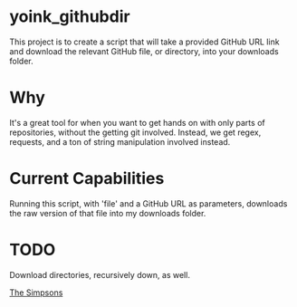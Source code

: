 # yoink_githubdir
This project is to create a script that will take a provided GitHub URL link and download the relevant GitHub file, or directory, into your downloads folder.

# Why
It's a great tool for when you want to get hands on with only parts of repositories, without the getting git involved. 
Instead, we get regex, requests, and a ton of string manipulation involved instead.

# Current Capabilities
Running this script, with 'file' and a GitHub URL as parameters, downloads the raw version of that file into my downloads folder.

# TODO 
Download directories, recursively down, as well.

[The Simpsons](https://www.youtube.com/embed/CJh1hmmLLzw)
